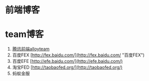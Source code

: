 # 前端博客

# team博客

1. [腾讯前端alloyteam](http://www.alloyteam.com/)
2. 百度FEX [http://fex.baidu.com/](http://fex.baidu.com/ "百度FEX")
3. 百度EFE [http://efe.baidu.com/](http://efe.baidu.com/)
4. 淘宝FED [http://taobaofed.org/](http://taobaofed.org/)
5. 蚂蚁金服



